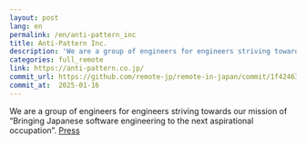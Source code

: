 ```yaml
---
layout: post
lang: en
permalink: /en/anti-pattern_inc
title: Anti-Pattern Inc.
description: 'We are a group of engineers for engineers striving towards our mission of “Bringing Japanese software engineering to the next aspirational occupation”. Press'
categories: full_remote
link: https://anti-pattern.co.jp/
commit_url: https://github.com/remote-jp/remote-in-japan/commit/1f42463fa278ec6976af90175ef27509a22908f0
commit_at:  2025-01-16
---
```


<p>We are a group of engineers for engineers striving towards our mission of “Bringing Japanese software engineering to the next aspirational occupation”. <a href="https://prtimes.jp/main/html/rd/p/000000002.000054643.html">Press</a></p>
